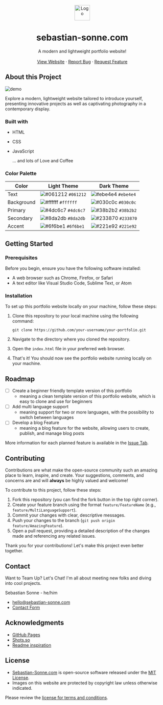 <div align="center">
  <img alt="Logo" src="https://raw.githubusercontent.com/sebastian-sonne/sebastian-sonne.com/main/img/favicon.ico" width="50" />
</div>
<h1 align="center">
  sebastian-sonne.com
</h1>

<p align="center">
    A modern and lightweight portfolio website!
    <br />
    <br />
    <a href="https://sebastian-sonne.com">View Website</a>
    ·
    <a href="https://github.com/sebastian-sonne/sebastian-sonne.com/issues">Report Bug</a>
    ·
    <a href="https://github.com/sebastian-sonne/sebastian-sonne.com/issues">Request Feature</a>
</p>

## About this Project

![demo](https://raw.githubusercontent.com/sebastian-sonne/sebastian-sonne.com/main/img/homepage.png)

Explore a modern, lightweight website tailored to introduce yourself, presenting innovative projects as well as captivating photography in a contemporary display.

### Built with

* HTML
* CSS
* JavaScript

    ... and lots of Love and Coffee

### Color Palette


| Color       | Light Theme                                                               | Dark Theme                                                               |
| ----------------- | ---------------------------------------------------------------------------------- | ---------------------------------------------------------------------------------- |
| Text        | ![#061212](https://via.placeholder.com/10/061212?text=+) `#061212` | ![#ebe4e4](https://via.placeholder.com/10/ebe4e4?text=+) `#ebe4e4` |
| Background  | ![#ffffff](https://via.placeholder.com/10/ffffff?text=+) `#ffffff` | ![#030c0c](https://via.placeholder.com/10/030c0c?text=+) `#030c0c` |
| Primary     | ![#4dc6c7](https://via.placeholder.com/10/4dc6c7?text=+) `#4dc6c7` | ![#38b2b2](https://via.placeholder.com/10/38b2b2?text=+) `#38b2b2` |
| Secondary   | ![#8da2db](https://via.placeholder.com/10/8da2db?text=+) `#8da2db` | ![#233870](https://via.placeholder.com/10/233870?text=+) `#233870` |
| Accent      | ![#6f6be1](https://via.placeholder.com/10/6f6be1?text=+) `#6f6be1` | ![#221e92](https://via.placeholder.com/10/221e92?text=+) `#221e92` |



## Getting Started


### Prerequisites

Before you begin, ensure you have the following software installed:

- A web browser such as Chrome, Firefox, or Safari
- A text editor like Visual Studio Code, Sublime Text, or Atom

### Installation

To set up this portfolio website locally on your machine, follow these steps:

1. Clone this repository to your local machine using the following command:
   ```
   git clone https://github.com/your-username/your-portfolio.git
   ```

2. Navigate to the directory where you cloned the repository.

3. Open the `index.html` file in your preferred web browser.

4. That's it! You should now see the portfolio website running locally on your machine.


## Roadmap

- [ ] Create a beginner friendly template version of this portfolio
  - meaning a clean template version of this portfolio website, which is easy to clone and use for beginners
- [ ] Add multi language support
  - meaning support for two or more languages, with the possibility to switch between languages
- [ ] Develop a blog Feature
  - meaning a blog feature for the website, allowing users to create, publish, and manage blog posts
     
More information for each planned feature is available in the [Issue Tab](https://github.com/sebastian-sonne/sebastian-sonne.com/issues).


## Contributing

Contributions are what make the open-source community such an amazing place to learn, inspire, and create. Your suggestions, comments, and concerns are and will **always** be highly valued and welcome!

To contribute to this project, follow these steps:

1. Fork this repository (you can find the fork button in the top right corner).
2. Create your feature branch using the format `feature/FeatureName` (e.g., `feature/MultiLanguageSupport`).
3. Commit your changes with clear, descriptive messages.
4. Push your changes to the branch (`git push origin feature/AmazingFeature`).
5. Open a pull request, providing a detailed description of the changes made and referencing any related issues.

Thank you for your contributions! Let's make this project even better together.

## Contact

Want to Team Up? Let's Chat! I'm all about meeting new folks and diving into cool projects.

Sebastian Sonne - he/him

* <a href="mailto:hello@sebastian-sonne.com">hello@sebastian-sonne.com</a>
* [Contact Form](https://sebastian-sonne.com/contact)



## Acknowledgments

* [GitHub Pages](https://pages.github.com)
* [Shots.so](https://shots.so)
* [Readme inspiration](https://github.com/othneildrew/Best-README-Template)





## License

* [Sebastian-Sonne.com](https://sebastian-sonne.com) is open-source software released under the [MIT License](LICENSE). 
* Images on this website are protected by copyright law unless otherwise indicated.

Please review the [license for terms and conditions](LICENSE).

